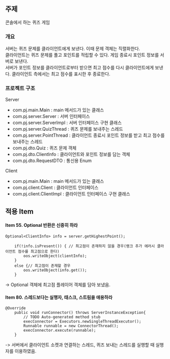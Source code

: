 ## 주제  
콘솔에서 하는 퀴즈 게임

### 개요  
서버는 퀴즈 문제를 클라이언트에게 보낸다. 이때 문제 객체는 직렬화한다.  
클라이언트는 퀴즈 문제를 풀고 포인트를 적립할 수 있다. 게임 종료시 포인트 정보를 서버로 보낸다.  
서버가 포인트 정보를 클라이언트로부터 받으면 최고 점수를 다시 클라이언트에게 보낸다. 클라이언트 측에서는 최고 점수를 표시한 후 종료한다.  

### 프로젝트 구조  
Server    
- com.pj.main.Main : main 메서드가 있는 클래스  
- com.pj.server.Server : 서버 인터페이스  
- com.pj.server.ServerImpl : 서버 인터페이스 구현 클래스  
- com.pj.server.QuizThread : 퀴즈 문제를 보내주는 스레드  
- com.pj.server.PointThread : 클라이언트 종료시 포인트 정보를 받고 최고 점수를 보내주는 스레드
- com.pj.dto.Quiz : 퀴즈 문제 객체
- com.pj.dto.ClientInfo : 클라이언트와 포인트 정보를 담는 객체
- com.pj.dto.RequestDTO : 통신용 Enum
  

Client  
- com.pj.main.Main : main 메서드가 있는 클래스  
- com.pj.client.Client : 클라이언트 인터페이스  
- com.pj.client.ClientImpl : 클라이언트 인터페이스 구현 클래스


## 적용 Item  

#### Item 55. Optional 반환은 신중히 하라   
```
Optional<ClientInfo> info = server.getHighestPoint();
					
	if(!info.isPresent()) { // 최고점이 존재하지 않을 경우(랭크 추가 에러시 클라이언트 점수를 최고점으로 한다)
		oos.writeObject(clientInfo);
	}
	else {// 최고점이 존재할 경우
		oos.writeObject(info.get());
	}
```  
-> Optional 객체에 최고점 플레이어 객체를 담아 보냈음.

#### Item 80. 스레드보다는 실행자, 태스크, 스트림을 애용하라   
```
@Override
	public void runConnector() throws ServerInstanceException{
		// TODO Auto-generated method stub
		execConnector = Executors.newSingleThreadExecutor();
		Runnable runnable = new ConnectorThread();
		execConnector.execute(runnable);
	}
```
-> 서버에서 클라이언트 소켓과 연결하는 스레드, 퀴즈 보내는 스레드를 실행할 때 실행자를 이용하였음.  

